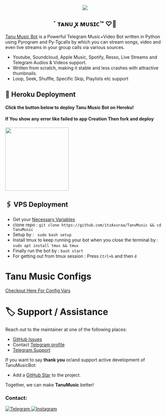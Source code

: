 </h2>
<p align="center">
  <img src="https://envs.sh/pu3.jpg">
</p>

<h2 align="center">
     ˹ ᴛᴀɴᴜ ꭙ ᴍᴜsɪᴄ™ ♡゙
</h2>

[Tanu Music Bot](https://t.me/TanuMusicxBot) is a Powerful Telegram Music+Video Bot written in Python using Pyrogram and Py-Tgcalls by which you can stream songs, video and even live streams in your group calls via various sources.

* Youtube, Soundcloud, Apple Music, Spotify, Resso, Live Streams and Telegram Audios & Videos support.
* Written from scratch, making it stable and less crashes with attractive thumbnails.
* Loop, Seek, Shuffle, Specific Skip, Playlists etc support



## 🚀 Heroku Deployment

<h4>Click the button below to deploy Tanu Music Bot on Heroku!</h4>    
<h4>If You show any error like failed to app Creation Then fork and deploy </h4>
<a href="https://dashboard.heroku.com/new?template=https://github.com/AryanQuest/AadhyaMusic"><img src="https://img.shields.io/badge/Deploy%20On%20Heroku-008080?style=for-the-badge&logo=heroku" width="200""/></a>


## 🖇 VPS Deployment
- Get your [Necessary Variables](https://github.com/itzAsuraa/TanuMusic/blob/master/sample.env)
- clone repo : `git clone https://github.com/itzAsuraa/TanuMusic && cd TanuMusic`
- Setup by : ` sudo bash setup`
- Install tmux to keep running your bot when you close the terminal by :
`sudo apt install tmux && tmux`
- Finally run the bot by :
`bash start`
- For getting out from tmux session : Press `Ctrl+b` and then `d`<br>


# Tanu Music Configs
 [Checkout Here For Config Vars](https://github.com/itzAsuraa/TanuMusic/blob/master/config/ConfigReadme.md)
# 🏷 Support / Assistance

Reach out to the maintainer at one of the following places:

- [GitHub Issues](https://github.com/itzAsuraa/TanuMusic/issues/new?assignees=&labels=question&template=SUPPORT_QUESTION.md&title=support%3A+)
- Contact  [Telegram profile](https://t.me/itzAsuraa)
- [Telegram Support](https://t.me/AsuraaSupports)

If you want to say **thank you** or/and support active development of TanuMusicBot:

- Add a [GitHub Star](https://github.com/itzAsuraa/TanuMusic) to the project.


Together, we can make **TanuMusic** better!

### Contact:
<a href="https://t.me/itzAsuraa">
    <img title="Telegram" src="https://img.shields.io/badge/Telegram-%23000000.svg?&style=for-the-badge&logo=telegram&logoColor=61DAFB">
</a>
<a href="https://instagram.com/itzAsuraa">
    <img title="Instagram" src="https://img.shields.io/badge/instagram-%23E4405F.svg?&style=for-the-badge&logo=instagram&logoColor=white">
</a>

